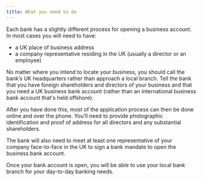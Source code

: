 ```yaml
---
title: What you need to do
---
```

Each bank has a slightly different process for opening a business account. In most cases you will need to have:
- a UK place of business address 
- a company representative residing in the UK (usually a director or an employee)
 
No matter where you intend to locate your business, you should call the bank’s UK headquarters rather than approach a local branch. Tell the bank that you have foreign shareholders and directors of your business and that you need a UK business bank account (rather than an international business bank account that's held offshore).
 
After you have done this, most of the application process can then be done online and over the phone. You’ll need to provide photographic identification and proof of address for all directors and any substantial shareholders.

The bank will also need to meet at least one representative of your company face-to-face in the UK to sign a bank mandate to open the business bank account. 

Once your bank account is open, you will be able to use your local bank branch for your day-to-day banking needs.

